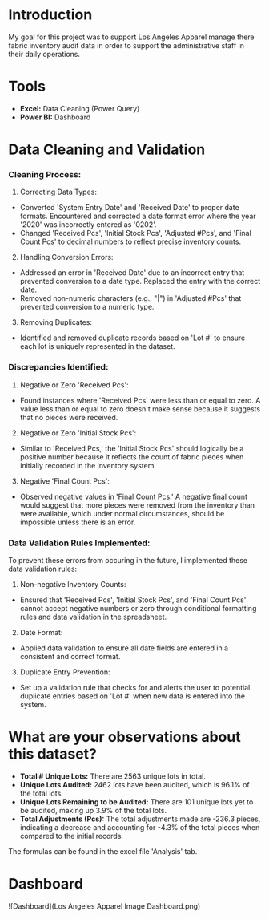 # Introduction
My goal for this project was to support Los Angeles Apparel manage there fabric inventory audit data in order to support the administrative staff in their daily operations.
# Tools
- **Excel:** Data Cleaning (Power Query)
- **Power BI:** Dashboard
# Data Cleaning and Validation
### Cleaning Process:
1. Correcting Data Types:
- Converted 'System Entry Date' and 'Received Date' to proper date formats. Encountered and corrected a date format error where the year '2020' was incorrectly entered as '0202'.
- Changed 'Received Pcs', 'Initial Stock Pcs', 'Adjusted #Pcs', and 'Final Count Pcs' to decimal numbers to reflect precise inventory counts.
2. Handling Conversion Errors:
- Addressed an error in 'Received Date' due to an incorrect entry that prevented conversion to a date type. Replaced the entry with the correct date.
- Removed non-numeric characters (e.g., "|") in 'Adjusted #Pcs' that prevented conversion to a numeric type.
3. Removing Duplicates:
- Identified and removed duplicate records based on 'Lot #' to ensure each lot is uniquely represented in the dataset.
### Discrepancies Identified:
1. Negative or Zero 'Received Pcs':
- Found instances where 'Received Pcs' were less than or equal to zero. A value less than or equal to zero doesn't make sense because it suggests that no pieces were received.
2. Negative or Zero 'Initial Stock Pcs':
- Similar to 'Received Pcs,' the 'Initial Stock Pcs' should logically be a positive number because it reflects the count of fabric pieces when initially recorded in the inventory system.
3. Negative 'Final Count Pcs':
- Observed negative values in 'Final Count Pcs.' A negative final count would suggest that more pieces were removed from the inventory than were available, which under normal circumstances, should be impossible unless there is an error.
### Data Validation Rules Implemented:
To prevent these errors from occuring in the future, I implemented these data validation rules:
1. Non-negative Inventory Counts:
- Ensured that 'Received Pcs', 'Initial Stock Pcs', and 'Final Count Pcs' cannot accept negative numbers or zero through conditional formatting rules and data validation in the spreadsheet.
2. Date Format:
- Applied data validation to ensure all date fields are entered in a consistent and correct format.
3. Duplicate Entry Prevention:
- Set up a validation rule that checks for and alerts the user to potential duplicate entries based on 'Lot #' when new data is entered into the system.
# What are your observations about this dataset?
- **Total # Unique Lots:** There are 2563 unique lots in total.
- **Unique Lots Audited:** 2462 lots have been audited, which is 96.1% of the total lots.
- **Unique Lots Remaining to be Audited:** There are 101 unique lots yet to be audited, making up 3.9% of the total lots.
- **Total Adjustments (Pcs):** The total adjustments made are -236.3 pieces, indicating a decrease and accounting for -4.3% of the total pieces when compared to the initial records.
  
The formulas can be found in the excel file 'Analysis' tab.
# Dashboard
![Dashboard](Los Angeles Apparel Image Dashboard.png)
